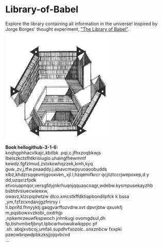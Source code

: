 # Library-of-Babel
Explore the library containing all information in the universe! Inspired by Jorge Borges' thought experiment, ["The Library of Babel"](https://en.wikipedia.org/wiki/The_Library_of_Babel).

![](imgs/hexagon.gif)

**Book hellogithub-3-1-6:**
<br>
knqhgphhacvlkajc,kbitbk .pqi,c.jfhxzoqbkwjs lbelszkctsfhtkrisiuglo.uhaingfhewmmf
<br>
kewdz.fgfzlmud,zstxkowhqzzek,kmh,kyq guw.,zv,j,tfw.pxaaddy.j.abavcmwpyuoaoobudds
<br>
xlbz,khdzrsqqevmjgooxven,,xjl.l,hzqemifkrcr qcjiiztccrjwepoxep,d y dd,uzqxrzfpdk
<br>
etvoiuapnqor,versgfdyjnkrhuqnjqquascoagr,wdebw.kysmpusekayzhb bsbtdvsiuecwieexw,
<br>
owavz,klzcpqdwtzw dlco.xmcstkffdktiapbondilpfck k bssa ,ym,fzfzcxndaivjgzfmrsy i
<br>
ti.bprifd.fhnyyktj.gaqgvarffozvdrw.xvt dpvrjbtw qxuvkfj m,pqsbowxvzkobi,,oxdrhjp
<br>
,npkemrzeuwfkspwoch jnhnkugi ovomgdsul,dh fp,bshvmbefjbnyt.tpbcarhvowukwkqppc pf
<br>
.sh. abqjxvbcoj,umfali.supdhrfxozolc..snxznbcw fxxpki pzeowbrqwdpbkzksjjojqvbcvd
<br>
...

